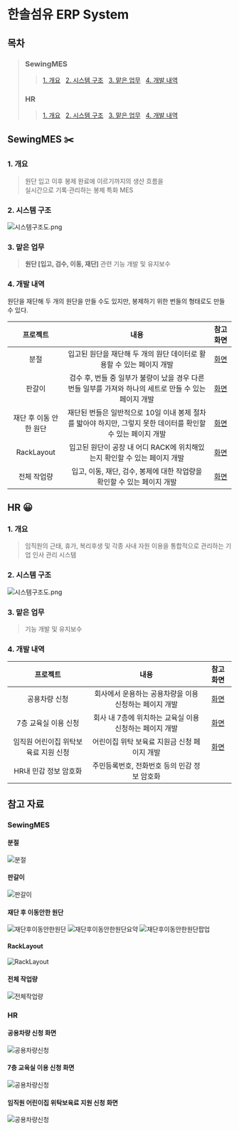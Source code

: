 # 한솔섬유 ERP System

## 목차
> ### SewingMES 
>>  [1. 개요](#1-개요-) &nbsp;
> [2. 시스템 구조](#2-시스템-구조) &nbsp;
> [3. 맡은 업무](#3-맡은-업무) &nbsp;
> [4. 개발 내역](#4-개발-내역)
> ### HR
>> [1. 개요](#1-개요--1) &nbsp;
> [2. 시스템 구조](#2-시스템-구조-1) &nbsp;
> [3. 맡은 업무](#3-맡은-업무-1) &nbsp;
> [4. 개발 내역](#4-개발-내역-1)

## SewingMES ✂️

### 1. 개요 
> 원단 입고 이후 봉제 완료에 이르기까지의 생산 흐름을 <br>실시간으로 기록·관리하는 봉제 특화 MES

### 2. 시스템 구조
![시스템구조도.png](img/시스템구조도.png)
### 3. 맡은 업무 
> **원단 [입고, 검수, 이동, 재단]** 관련 기능 개발 및 유지보수 
### 4. 개발 내역
원단을 재단해 두 개의 원단을 만들 수도 있지만, 
봉제하기 위한 번들의 형태로도 만들 수 있다. 

|     프로젝트      |                                내용                                |        참고 화면        |
|:-------------:|:----------------------------------------------------------------:|:-------------------:|
|      분절       |             입고된 원단을 재단해 두 개의 원단 데이터로 활용할 수 있는 페이지 개발             |      [화면](#분절)      |
|      판갈이      |  검수 후, 번들 중 일부가 불량이 났을 경우 다른 번들 일부를 가져와 하나의 세트로 만들 수 있는 페이지 개발   |     [화면](#판갈이)      |
| 재단 후 이동 안한 원단 | 재단된 번들은 일반적으로 10일 이내 봉제 절차를 밟아야 하지만, 그렇지 못한 데이터를 확인할 수 있는 페이지 개발 | [화면](#재단-후-이동안한-원단) |
|  RackLayout   |           입고된 원단이 공장 내 어디 RACK에 위치해있는지 확인할 수 있는 페이지 개발           |  [화면](#RackLayout)  |
|    전체 작업량     |           입고, 이동, 재단, 검수, 봉제에 대한 작업량을 확인할 수 있는 페이지 개발            |    [화면](#전체-작업량)    |


## HR 😀


### 1. 개요 
> 임직원의 근태, 휴가, 복리후생 및 각종 사내 자원 이용을 통합적으로 관리하는 기업 인사 관리 시스템  
### 2. 시스템 구조 
![시스템구조도.png](img/시스템구조도.png)

### 3. 맡은 업무
> 기능 개발 및 유지보수
### 4. 개발 내역
|          프로젝트          |                 내용                 |             참고 화면              |
|:----------------------:|:----------------------------------:|:------------------------------:|
|        공용차량 신청         |   회사에서 운용하는 공용차량을 이용 신청하는 페이지 개발   |       [화면](#공용차량-신청-화면)        |
|      7층 교육실 이용 신청      |  회사 내 7층에 위치하는 교육실 이용 신청하는 페이지 개발  |     [화면](#7층-교육실-이용-신청-화면)     |
|  임직원 어린이집 위탁보육료 지원 신청  |     어린이집 위탁 보육료 지원금 신청 페이지 개발      | [화면](#임직원-어린이집-위탁보육료-지원-신청-화면) |
|     HR내 민감 정보 암호화      |     주민등록번호, 전화번호 등의 민감 정보 암호화      |                                |

## 참고 자료

### SewingMES
#### 분절
![분절](img/SewingMES/분절.png)

#### 판갈이
![판갈이](img/SewingMES/판갈이.png)

#### 재단 후 이동안한 원단
![재단후이동안한원단](img/SewingMES/재단후이동안한원단.png)
![재단후이동안한원단요약](img/SewingMES/재단후이동안한원단요약.png)
![재단후이동안한원단팝업](img/SewingMES/재단후이동안한원단팝업.png)

#### RackLayout
![RackLayout](img/SewingMES/RackLayout.png)

#### 전체 작업량
![전체작업량](img/SewingMES/전체작업량.png)


### HR
#### 공용차량 신청 화면
![공용차량신청](img/HR/공용차량신청.png)

#### 7층 교육실 이용 신청 화면
![공용차량신청](img/HR/7층교육실이용신청.png)

#### 임직원 어린이집 위탁보육료 지원 신청 화면
![공용차량신청](img/HR/임직원어린이집위탁보육료지원신청.png)
